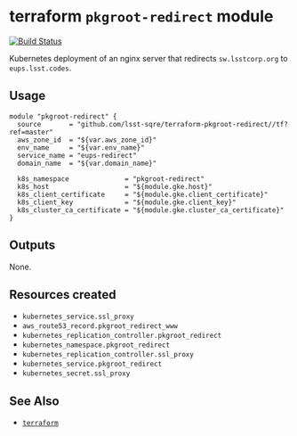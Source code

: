 terraform `pkgroot-redirect` module
===

[![Build Status](https://travis-ci.org/lsst-sqre/terraform-pkgroot-redirect.png)](https://travis-ci.org/lsst-sqre/terraform-pkgroot-redirect)

Kubernetes deployment of an nginx server that redirects `sw.lsstcorp.org` to
`eups.lsst.codes`.

Usage
---

    module "pkgroot-redirect" {
      source       = "github.com/lsst-sqre/terraform-pkgroot-redirect//tf?ref=master"
      aws_zone_id  = "${var.aws_zone_id}"
      env_name     = "${var.env_name}"
      service_name = "eups-redirect"
      domain_name  = "${var.domain_name}"

      k8s_namespace              = "pkgroot-redirect"
      k8s_host                   = "${module.gke.host}"
      k8s_client_certificate     = "${module.gke.client_certificate}"
      k8s_client_key             = "${module.gke.client_key}"
      k8s_cluster_ca_certificate = "${module.gke.cluster_ca_certificate}"
    }

Outputs
---

None.

Resources created
---

* `kubernetes_service.ssl_proxy`
* `aws_route53_record.pkgroot_redirect_www`
* `kubernetes_replication_controller.pkgroot_redirect`
* `kubernetes_namespace.pkgroot_redirect`
* `kubernetes_replication_controller.ssl_proxy`
* `kubernetes_service.pkgroot_redirect`
* `kubernetes_secret.ssl_proxy`

See Also
---

* [`terraform`](https://www.terraform.io/)

